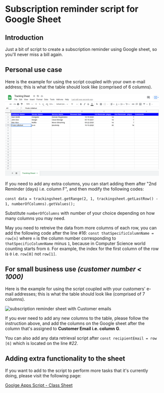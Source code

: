 # **Subscription reminder script for Google Sheet**

## **Introduction**
Just a bit of script to create a subscription reminder using Google sheet, so you'll never miss a bill again.

## **Personal use case** 
Here is the example for using the script coupled with your own e-mail address; this is what the table should look like (comprised of 6 columns).

![suscription reminder sheet basic version](screenshots/screenshot-tracker-template.png)

If you need to add any extra columns, you can start adding them after "2nd Reminder (days) i.e. column F", and then modify the following codes: 

``` const data = trackingsheet.getRange(2, 1, trackingsheet.getLastRow() - 1, numberOfColumns).getValues(); ```

Substitute ```numberOfColumns``` with number of your choice depending on how many columns you may need.

May you need to retreive the data from more columns of each row, you can add the following code after the line *#16*:
``` const thatSpecificColumnName = row[n] ``` where ```n``` is the column number corresponding to ```thatSpecificColumnName``` minus ```1```, because in Computer Science world counting starts from ```0```. For example, the index for the first column of the row is ```0``` i.e. ```row[0]``` not ```row[1]```. 

## **For small business use *(customer number < 1000)***
Here is the example for using the script coupled with your customers' e-mail addresses; this is what the table should look like (comprised of 7 columns).

![subscription reminder sheet with Customer emails](screenshots/screenshot-tacker-with-customer-emails-template.png)

If you ever need to add any new columns to the table, please follow the instruction above, and add the columns on the Google sheet after the column that's assigned to **Customer Email i.e. column G**.

You can also add any data retrieval script after ```const recipientEmail = row [6]``` which is located on the line *#22*.

## **Adding extra functionality to the sheet**

If you want to add to the script to perform more tasks that it's currently doing, please visit the following page: 

[Goolge Apps Script - Class Sheet](https://developers.google.com/apps-script/reference/spreadsheet/sheet)
